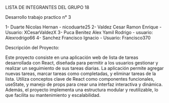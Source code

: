 LISTA DE INTEGRANTES DEL GRUPO 18

Desarrollo trabajo practico n° 3

1- Duarte Nicolas Hernan - nicoduarte25
2- Valdez Cesar Ramon Enrique - Usuario: XCesarValdezX 
3- Puca Benitez Alex Yamil Rodrigo - usuario: Alexrodrigo66
4- Sanchez Francisco Ignacio - Usuario: Francisco370

Descripción del Proyecto:

Este proyecto consiste en una aplicación web de lista de tareas desarrollada con React, diseñada para permitir a los usuarios gestionar y realizar un seguimiento de sus tareas diarias. La aplicación permite agregar nuevas tareas, marcar tareas como completadas, y eliminar tareas de la lista. Utiliza conceptos clave de React como componentes funcionales, useState, y manejo de props para crear una interfaz interactiva y dinámica. Además, el proyecto implementa una estructura modular y reutilizable, lo que facilita su mantenimiento y escalabilidad.